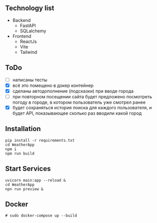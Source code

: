 ## Technology list
* Backend
    + FastAPI
    + SQLalchemy
* Frontend
    + ReactJs
    + Vite
    + Tailwind

## ToDo

- [ ] написаны тесты
- [x] всё это помещено в докер контейнер
- [x] сделаны автодополнение (подсказки) при вводе города
- [ ] при повторном посещении сайта будет предложено посмотреть погоду в городе, в котором пользователь уже смотрел ранее
- [x] будет сохраняться история поиска для каждого пользователя, и будет API, показывающее сколько раз вводили какой город

## Installation
```
pip install -r requirements.txt
cd WeatherApp
npm i
npm run build
```

## Start Services
```
uvicorn main:app --reload &   
cd WeatherApp
npn run preview &
```

## Docker
```
# sudo docker-compose up --build  
```

